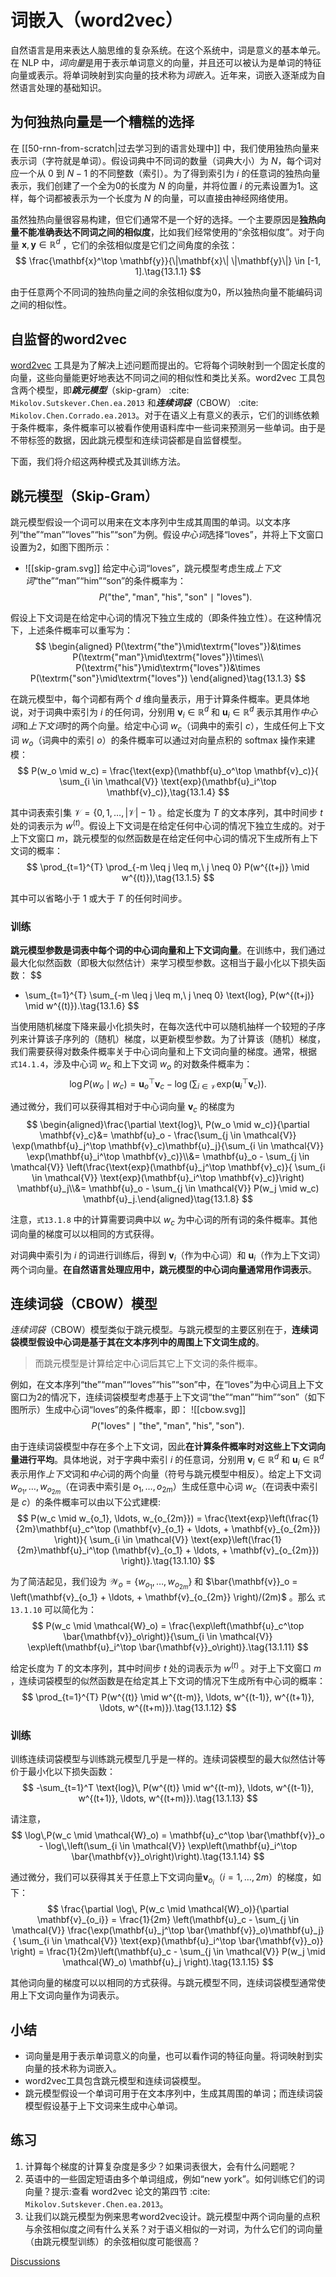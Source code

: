 # 词嵌入（word2vec）

自然语言是用来表达人脑思维的复杂系统。在这个系统中，词是意义的基本单元。在 NLP 中，*词向量*是用于表示单词意义的向量，并且还可以被认为是单词的特征向量或表示。将单词映射到实向量的技术称为*词嵌入*。近年来，词嵌入逐渐成为自然语言处理的基础知识。

## 为何独热向量是一个糟糕的选择

在 [[50-rnn-from-scratch|过去学习到的语言处理中]] 中，我们使用独热向量来表示词（字符就是单词）。假设词典中不同词的数量（词典大小）为 $N$，每个词对应一个从 $0$ 到 $N−1$ 的不同整数（索引）。为了得到索引为 $i$ 的任意词的独热向量表示，我们创建了一个全为0的长度为 $N$ 的向量，并将位置 $i$ 的元素设置为1。这样，每个词都被表示为一个长度为 $N$ 的向量，可以直接由神经网络使用。

虽然独热向量很容易构建，但它们通常不是一个好的选择。一个主要原因是**独热向量不能准确表达不同词之间的相似度**，比如我们经常使用的“余弦相似度”。对于向量 $\mathbf{x}, \mathbf{y} \in \mathbb{R}^d$ ，它们的余弦相似度是它们之间角度的余弦：
$$
\frac{\mathbf{x}^\top \mathbf{y}}{\|\mathbf{x}\| \|\mathbf{y}\|} \in [-1, 1].\tag{13.1.1}
$$

由于任意两个不同词的独热向量之间的余弦相似度为0，所以独热向量不能编码词之间的相似性。

## 自监督的word2vec

[word2vec](https://code.google.com/archive/p/word2vec/) 工具是为了解决上述问题而提出的。它将每个词映射到一个固定长度的向量，这些向量能更好地表达不同词之间的相似性和类比关系。word2vec 工具包含两个模型，即***跳元模型***（skip-gram） :cite: `Mikolov.Sutskever.Chen.ea.2013` 和***连续词袋***（CBOW） :cite: `Mikolov.Chen.Corrado.ea.2013`。对于在语义上有意义的表示，它们的训练依赖于条件概率，条件概率可以被看作使用语料库中一些词来预测另一些单词。由于是不带标签的数据，因此跳元模型和连续词袋都是自监督模型。

下面，我们将介绍这两种模式及其训练方法。

## 跳元模型（Skip-Gram）

跳元模型假设一个词可以用来在文本序列中生成其周围的单词。以文本序列“the”“man”“loves”“his”“son”为例。假设*中心词*选择“loves”，并将上下文窗口设置为2，如图下图所示：
- ![[skip-gram.svg]]
给定中心词“loves”，跳元模型考虑生成*上下文词*“the”“man”“him”“son”的条件概率为：
$$
P(\textrm{"the"},\textrm{"man"},\textrm{"his"},\textrm{"son"}\mid\textrm{"loves"}).\tag{13.1.2}
$$

假设上下文词是在给定中心词的情况下独立生成的（即条件独立性）。在这种情况下，上述条件概率可以重写为：
$$
\begin{aligned}
P(\textrm{"the"}\mid\textrm{"loves"})&\times P(\textrm{"man"}\mid\textrm{"loves"})\times\\ P(\textrm{"his"}\mid\textrm{"loves"})&\times P(\textrm{"son"}\mid\textrm{"loves"})
\end{aligned}\tag{13.1.3}
$$

在跳元模型中，每个词都有两个 $d$ 维向量表示，用于计算条件概率。更具体地说，对于词典中索引为 $i$ 的任何词，分别用 $\mathbf{v}_i\in\mathbb{R}^d$ 和 $\mathbf{u}_i\in\mathbb{R}^d$ 表示其用作*中心词*和*上下文词*时的两个向量。给定中心词 $w_c$（词典中的索引 $c$），生成任何上下文词 $w_o$（词典中的索引 $o$）的条件概率可以通过对向量点积的 softmax 操作来建模：
$$
P(w_o \mid w_c) = \frac{\text{exp}(\mathbf{u}_o^\top \mathbf{v}_c)}{ \sum_{i \in \mathcal{V}} \text{exp}(\mathbf{u}_i^\top \mathbf{v}_c)},\tag{13.1.4}
$$

其中词表索引集 $\mathcal{V} = \{0, 1, \ldots, |\mathcal{V}|-1\}$ 。给定长度为 $T$ 的文本序列，其中时间步 $t$ 处的词表示为 $w^{(t)}$。假设上下文词是在给定任何中心词的情况下独立生成的。对于上下文窗口 $m$，跳元模型的似然函数是在给定任何中心词的情况下生成所有上下文词的概率：
$$
\prod_{t=1}^{T} \prod_{-m \leq j \leq m,\ j \neq 0} P(w^{(t+j)} \mid w^{(t)}),\tag{13.1.5}
$$

其中可以省略小于 $1$ 或大于 $T$ 的任何时间步。

### 训练

**跳元模型参数是词表中每个词的中心词向量和上下文词向量**。在训练中，我们通过最大化似然函数（即极大似然估计）来学习模型参数。这相当于最小化以下损失函数：
$$
- \sum_{t=1}^{T} \sum_{-m \leq j \leq m,\ j \neq 0} \text{log}\, P(w^{(t+j)} \mid w^{(t)}).\tag{13.1.6}
$$

当使用随机梯度下降来最小化损失时，在每次迭代中可以随机抽样一个较短的子序列来计算该子序列的（随机）梯度，以更新模型参数。为了计算该（随机）梯度，我们需要获得对数条件概率关于中心词向量和上下文词向量的梯度。通常，根据 `式14.1.4`，涉及中心词 $w_c$ 和上下文词 $w_o$ 的对数条件概率为：
$$
\log P(w_o \mid w_c) =\mathbf{u}_o^\top \mathbf{v}_c - \log\left(\sum_{i \in \mathcal{V}} \text{exp}(\mathbf{u}_i^\top \mathbf{v}_c)\right).\tag{13.1.7}
$$

通过微分，我们可以获得其相对于中心词向量 $\mathbf{v}_c$ 的梯度为
$$
\begin{aligned}\frac{\partial \text{log}\, P(w_o \mid w_c)}{\partial \mathbf{v}_c}&= \mathbf{u}_o - \frac{\sum_{j \in \mathcal{V}} \exp(\mathbf{u}_j^\top \mathbf{v}_c)\mathbf{u}_j}{\sum_{i \in \mathcal{V}} \exp(\mathbf{u}_i^\top \mathbf{v}_c)}\\&= \mathbf{u}_o - \sum_{j \in \mathcal{V}} \left(\frac{\text{exp}(\mathbf{u}_j^\top \mathbf{v}_c)}{ \sum_{i \in \mathcal{V}} \text{exp}(\mathbf{u}_i^\top \mathbf{v}_c)}\right) \mathbf{u}_j\\&= \mathbf{u}_o - \sum_{j \in \mathcal{V}} P(w_j \mid w_c) \mathbf{u}_j.\end{aligned}\tag{13.1.8}
$$

注意，`式13.1.8` 中的计算需要词典中以 $w_c$ 为中心词的所有词的条件概率。其他词向量的梯度可以以相同的方式获得。

对词典中索引为 $i$ 的词进行训练后，得到 $\mathbf{v}_i$（作为中心词）和 $\mathbf{u}_i$（作为上下文词）两个词向量。**在自然语言处理应用中，跳元模型的中心词向量通常用作词表示**。

## 连续词袋（CBOW）模型

*连续词袋*（CBOW）模型类似于跳元模型。与跳元模型的主要区别在于，**连续词袋模型假设中心词是基于其在文本序列中的周围上下文词生成的**。
> 而跳元模型是计算给定中心词后其它上下文词的条件概率。

例如，在文本序列“the”“man”“loves”“his”“son”中，在“loves”为中心词且上下文窗口为2的情况下，连续词袋模型考虑基于上下文词“the”“man”“him”“son”（如下图所示）生成中心词“loves”的条件概率，即：
![[cbow.svg]]
$$
P(\textrm{"loves"}\mid\textrm{"the"},\textrm{"man"},\textrm{"his"},\textrm{"son"}).\tag{13.1.9}
$$

由于连续词袋模型中存在多个上下文词，因此**在计算条件概率时对这些上下文词向量进行平均**。具体地说，对于字典中索引 $i$ 的任意词，分别用 $\mathbf{v}_i\in\mathbb{R}^d$ 和 $\mathbf{u}_i\in\mathbb{R}^d$ 表示用作*上下文*词和*中心*词的两个向量（符号与跳元模型中相反）。给定上下文词 $w_{o_1}, \ldots, w_{o_{2m}}$（在词表中索引是 $o_1, \ldots, o_{2m}$）生成任意中心词 $w_c$（在词表中索引是 $c$）的条件概率可以由以下公式建模:
$$
P(w_c \mid w_{o_1}, \ldots, w_{o_{2m}}) = \frac{\text{exp}\left(\frac{1}{2m}\mathbf{u}_c^\top (\mathbf{v}_{o_1} + \ldots, + \mathbf{v}_{o_{2m}}) \right)}{ \sum_{i \in \mathcal{V}} \text{exp}\left(\frac{1}{2m}\mathbf{u}_i^\top (\mathbf{v}_{o_1} + \ldots, + \mathbf{v}_{o_{2m}}) \right)}.\tag{13.1.10}
$$

为了简洁起见，我们设为 $\mathcal{W}_o= \{w_{o_1}, \ldots, w_{o_{2m}}\}$ 和 $\bar{\mathbf{v}}_o = \left(\mathbf{v}_{o_1} + \ldots, + \mathbf{v}_{o_{2m}} \right)/(2m)$ 。那么 `式13.1.10` 可以简化为：
$$
P(w_c \mid \mathcal{W}_o) = \frac{\exp\left(\mathbf{u}_c^\top \bar{\mathbf{v}}_o\right)}{\sum_{i \in \mathcal{V}} \exp\left(\mathbf{u}_i^\top \bar{\mathbf{v}}_o\right)}.\tag{13.1.11}
$$

给定长度为 $T$ 的文本序列，其中时间步 $t$ 处的词表示为 $w^{(t)}$ 。对于上下文窗口 $m$ ，连续词袋模型的似然函数是在给定其上下文词的情况下生成所有中心词的概率：
$$
\prod_{t=1}^{T}  P(w^{(t)} \mid  w^{(t-m)}, \ldots, w^{(t-1)}, w^{(t+1)}, \ldots, w^{(t+m)}).\tag{13.1.12}
$$

### 训练

训练连续词袋模型与训练跳元模型几乎是一样的。连续词袋模型的最大似然估计等价于最小化以下损失函数：
$$
-\sum_{t=1}^T  \text{log}\, P(w^{(t)} \mid  w^{(t-m)}, \ldots, w^{(t-1)}, w^{(t+1)}, \ldots, w^{(t+m)}).\tag{13.1.13}
$$

请注意，
$$
\log\,P(w_c \mid \mathcal{W}_o) = \mathbf{u}_c^\top \bar{\mathbf{v}}_o - \log\,\left(\sum_{i \in \mathcal{V}} \exp\left(\mathbf{u}_i^\top \bar{\mathbf{v}}_o\right)\right).\tag{13.1.14}
$$

通过微分，我们可以获得其关于任意上下文词向量$\mathbf{v}_{o_i}$（$i = 1, \ldots, 2m$）的梯度，如下：
$$
\frac{\partial \log\, P(w_c \mid \mathcal{W}_o)}{\partial \mathbf{v}_{o_i}} = \frac{1}{2m} \left(\mathbf{u}_c - \sum_{j \in \mathcal{V}} \frac{\exp(\mathbf{u}_j^\top \bar{\mathbf{v}}_o)\mathbf{u}_j}{ \sum_{i \in \mathcal{V}} \text{exp}(\mathbf{u}_i^\top \bar{\mathbf{v}}_o)} \right) = \frac{1}{2m}\left(\mathbf{u}_c - \sum_{j \in \mathcal{V}} P(w_j \mid \mathcal{W}_o) \mathbf{u}_j \right).\tag{13.1.15}
$$

其他词向量的梯度可以以相同的方式获得。与跳元模型不同，连续词袋模型通常使用上下文词向量作为词表示。

## 小结

* 词向量是用于表示单词意义的向量，也可以看作词的特征向量。将词映射到实向量的技术称为词嵌入。
* word2vec工具包含跳元模型和连续词袋模型。
* 跳元模型假设一个单词可用于在文本序列中，生成其周围的单词；而连续词袋模型假设基于上下文词来生成中心单词。

## 练习

1. 计算每个梯度的计算复杂度是多少？如果词表很大，会有什么问题呢？
2. 英语中的一些固定短语由多个单词组成，例如“new york”。如何训练它们的词向量？提示:查看 word2vec 论文的第四节 :cite: `Mikolov.Sutskever.Chen.ea.2013`。
3. 让我们以跳元模型为例来思考word2vec设计。跳元模型中两个词向量的点积与余弦相似度之间有什么关系？对于语义相似的一对词，为什么它们的词向量（由跳元模型训练）的余弦相似度可能很高？

[Discussions](https://discuss.d2l.ai/t/5744)
